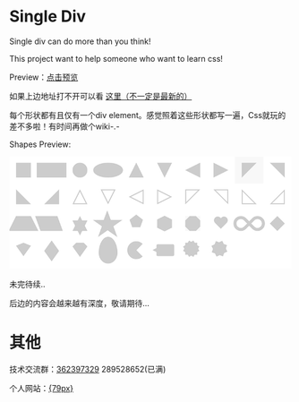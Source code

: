 # Single Div
Single div can do more than you think!

This project want to help someone who want to learn css!

Preview：<a href="http://htmlpreview.github.io/?https://github.com/eternityspring/single-div/blob/master/index.html" target="_blank">点击预览</a>

如果上边地址打不开可以看 <a href="http://docs.79px.com/single-div/" target="_blank">这里（不一定是最新的）</a>

每个形状都有且仅有一个div element。感觉照着这些形状都写一遍，Css就玩的差不多啦！有时间再做个wiki-.-

Shapes Preview:

<img src="https://raw.githubusercontent.com/eternityspring/single-div/master/images/shapes.png" alt="shapes"/>

未完待续..

后边的内容会越来越有深度，敬请期待...

# 其他

技术交流群：<a href="http://jq.qq.com/?_wv=1027&k=J6KYRU" target="_blank">362397329</a>    289528652(已满)

个人网站：<a href="http://79px.com" target="_blank">{79px}</a>

